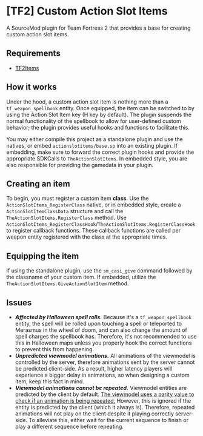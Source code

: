 # [TF2] Custom Action Slot Items
A SourceMod plugin for Team Fortress 2 that provides a base for creating custom action slot items.

## Requirements
- [TF2Items](https://builds.limetech.io/?project=tf2items)

## How it works
Under the hood, a custom action slot item is nothing more than a `tf_weapon_spellbook` entity. Once equipped, the item can be switched to by using the Action Slot Item key (H key by default). The plugin suspends the normal functionality of the spellbook to allow for user-defined custom behavior; the plugin provides useful hooks and functions to facilitate this.

You may either compile this project as a standalone plugin and use the natives, or embed `actionslotitems/base.sp` into an existing plugin. If embedding, make sure to forward the correct plugin hooks and provide the appropriate SDKCalls to `TheActionSlotItems`. In embedded style, you are also responsible for providing the gamedata in your plugin.

## Creating an item
To begin, you must register a custom item **class**. Use the `ActionSlotItems_RegisterClass` native, or in embedded style, create a `ActionSlotItemClassData` structure and call the  `TheActionSlotItems.RegisterClass` method. Use `ActionSlotItems_RegisterClassHook`/`TheActionSlotItems.RegisterClassHook` to register callback functions. These callback functions are called per weapon entity registered with the class at the appropriate times.

## Equipping the item
If using the standalone plugin, use the `sm_casi_give` command followed by the classname of your custom item. If embedded, utilize the `TheActionSlotItems.GiveActionSlotItem` method.

## Issues
- ***Affected by Halloween spell rolls.*** Because it's a `tf_weapon_spellbook` entity, the spell will be rolled upon touching a spell or teleported to Merasmus in the wheel of doom, and can also change the amount of spell charges the spellbook has. Therefore, it's not recommended to use this in Halloween maps unless you properly hook the correct functions to prevent this from happening.
- ***Unpredicted viewmodel animations.*** All animations of the viewmodel is controlled by the server, therefore animations sent by the server cannot be predicted client-side. As a result, higher latency players will experience a bigger delay in animations, so when designing a custom item, keep this fact in mind.
- ***Viewmodel animations cannot be repeated.*** Viewmodel entities are predicted by the client by default. [The viewmodel uses a parity value to check if an animation is being repeated.](https://github.com/ValveSoftware/source-sdk-2013/blob/0d8dceea4310fde5706b3ce1c70609d72a38efdf/mp/src/game/client/c_baseviewmodel.cpp#L443) However, this is ignored if the entity is predicted by the client (which it always is). Therefore, repeated animations will not play on the client despite it playing correctly server-side. To alleviate this, either wait for the current sequence to finish or play a different sequence before repeating.
